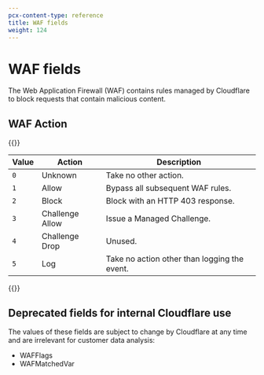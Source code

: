 ```yaml
---
pcx-content-type: reference
title: WAF fields
weight: 124
---
```


# WAF fields

The Web Application Firewall (WAF) contains rules managed by Cloudflare to block requests that contain malicious content.

## WAF Action

{{<table-wrap>}}

| Value | Action | Description |
|---|---|---|
| <span style="font-weight: 400;">`0`</span> | Unknown | Take no other action. |
| <span style="font-weight: 400;">`1`</span> | Allow | Bypass all subsequent WAF rules. |
| <span style="font-weight: 400;">`2`</span> | Block | Block with an HTTP 403 response. |
| <span style="font-weight: 400;">`3`</span> | Challenge Allow | Issue a Managed Challenge. |
| <span style="font-weight: 400;">`4`</span> | Challenge Drop | Unused. |
| <span style="font-weight: 400;">`5`</span> | Log | Take no action other than logging the event. |

{{</table-wrap>}}

## Deprecated fields for internal Cloudflare use

The values of these fields are subject to change by Cloudflare at any time and are irrelevant for customer data analysis:

*   WAFFlags
*   WAFMatchedVar
